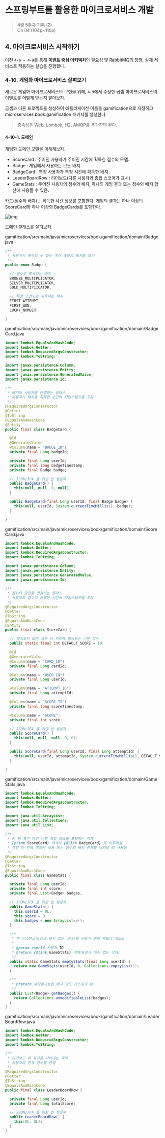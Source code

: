 # 스프링부트를 활용한 마이크로서비스 개발

> 4월 5주차 기록 \(2\)  
> Ch 04 \(104p~110p\)

## 4. 마이크로서비스 시작하기

이전 `4-6 ~ 4-9`를 통해 **이벤트 중심 아키텍처**의 필요성 및 RabbitMQ의 장점, 실제 서비스로 적용하는 실습을 진행했다.

### 4-10. 게임화 마이크로서비스 살펴보기

새로운 게임화 마이크로서비스의 구현을 위해, `4-9`에서 수정한 곱셈 마이크로서비스의 이벤트를 어떻게 받는지 알아보자.

곱셈과 다른 프로젝트를 생성하여 애플리케이션 이름을 gamification으로 지정하고 microservices.book.gamification 패키지를 생성한다.

> 종속성은 Web, Lombok, H2, AMQP를 추가하면 된다.

#### 4-10-1. 도메인

게임화 도메인 모델을 이해해보자.

* ScoreCard : 주어진 사용자가 주어진 시간에 획득한 점수의 모델.
* Badge : 게임에서 사용하는 모든 배지
* BadgeCard : 특정 사용자가 특정 시간에 획득한 배지
* LeaderBoardRow : 리더보드\(다른 사용자와 종합 스코어가 표시\)
* GameStats : 주어진 사용자의 점수와 배지, 하나의 게임 결과 또는 점수와 배지 합산에 사용될 수 있음.

카드\(점수와 배지\)는 획득한 시간 정보를 포함한다. 게임의 결과는 하나 이상의 ScoreCard와 하나 이상의 BadgeCards를 포함한다.

![img](../../.gitbook/assets/domain_class.png)

도메인 클래스를 살펴보자.

gamification/src/main/java/microservices/book/gamification/domain/Badge.java

```java
/**
 * 사용자가 획득할 수 있는 여러 종류의 배지를 열거
 */
public enum Badge {

  // 점수로 획득하는 배지
  BRONZE_MULTIPLICATOR,
  SILVER_MULTIPLICATOR,
  GOLD_MULTIPLICATOR,

  // 특정 조건으로 획득하는 배지
  FIRST_ATTEMPT,
  FIRST_WON,
  LUCKY_NUMBER

}
```

gamification/src/main/java/microservices/book/gamification/domain/BadgeCard.java

```java
import lombok.EqualsAndHashCode;
import lombok.Getter;
import lombok.RequiredArgsConstructor;
import lombok.ToString;

import javax.persistence.Column;
import javax.persistence.Entity;
import javax.persistence.GeneratedValue;
import javax.persistence.Id;

/**
 * 배지와 사용자를 연결하는 클래스
 * 사용자가 배지를 획득한 순간의 타임스탬프를 포함
 */
@RequiredArgsConstructor
@Getter
@ToString
@EqualsAndHashCode
@Entity
public final class BadgeCard {

  @Id
  @GeneratedValue
  @Column(name = "BADGE_ID")
  private final Long badgeId;

  private final Long userId;
  private final long badgeTimestamp;
  private final Badge badge;

  // JSON/JPA 를 위한 빈 생성자
  public BadgeCard() {
    this(null, null, 0, null);
  }

  public BadgeCard(final Long userId, final Badge badge) {
    this(null, userId, System.currentTimeMillis(), badge);
  }

}
```

gamification/src/main/java/microservices/book/gamification/domain/ScoreCard.java

```java
import lombok.EqualsAndHashCode;
import lombok.Getter;
import lombok.RequiredArgsConstructor;
import lombok.ToString;

import javax.persistence.Column;
import javax.persistence.Entity;
import javax.persistence.GeneratedValue;
import javax.persistence.Id;

/**
 * 점수와 답안을 연결하는 클래스
 * 사용자와 점수가 등록된 시간의 타임스탬프를 포함
 */
@RequiredArgsConstructor
@Getter
@ToString
@EqualsAndHashCode
@Entity
public final class ScoreCard {

  // 명시되지 않은 경우 이 카드에 할당되는 기본 점수
  public static final int DEFAULT_SCORE = 10;

  @Id
  @GeneratedValue
  @Column(name = "CARD_ID")
  private final Long cardId;

  @Column(name = "USER_ID")
  private final Long userId;

  @Column(name = "ATTEMPT_ID")
  private final Long attemptId;

  @Column(name = "SCORE_TS")
  private final long scoreTimestamp;

  @Column(name = "SCORE")
  private final int score;

  // JSON/JPA 를 위한 빈 생성자
  public ScoreCard() {
    this(null, null, null, 0, 0);
  }

  public ScoreCard(final Long userId, final Long attemptId) {
    this(null, userId, attemptId, System.currentTimeMillis(), DEFAULT_SCORE);
  }

}
```

gamification/src/main/java/microservices/book/gamification/domain/GameStats.java

```java
import lombok.EqualsAndHashCode;
import lombok.Getter;
import lombok.RequiredArgsConstructor;
import lombok.ToString;

import java.util.ArrayList;
import java.util.Collections;
import java.util.List;

/**
 * 한 번 혹은 여러 번의 게임 결과를 포함하는 객체
 * {@link ScoreCard} 객체와 {@link BadgeCard} 로 이루어짐
 * 게임 한 번에 변경된 내용 또는 점수와 배지 전체를 나타낼 때 사용됨
 */
@RequiredArgsConstructor
@Getter
@ToString
@EqualsAndHashCode
public final class GameStats {

  private final Long userId;
  private final int score;
  private final List<Badge> badges;

  // JSON/JPA 를 위한 빈 생성자
  public GameStats() {
    this.userId = 0L;
    this.score = 0;
    this.badges = new ArrayList<>();
  }

  /**
   * 빈 인스턴스(0점과 배지 없는 상태)를 만들기 위한 팩토리 메소드
   *
   * @param userId 사용자 ID
   * @return {@link GameStats} 객체(0점과 배지 없는 상태)
   */
  public static GameStats emptyStats(final Long userId) {
    return new GameStats(userId, 0, Collections.emptyList());
  }

  /**
   * @return 수정불가능한 배지 카드 리스트의 뷰
   */
  public List<Badge> getBadges() {
    return Collections.unmodifiableList(badges);
  }
}
```

gamification/src/main/java/microservices/book/gamification/domain/LeaderBoardRow.java

```java
import lombok.EqualsAndHashCode;
import lombok.Getter;
import lombok.RequiredArgsConstructor;
import lombok.ToString;

/**
 * 리더보드 내 위치를 나타내는 객체
 * 사용자와 전체 점수를 연결
 */
@RequiredArgsConstructor
@Getter
@ToString
@EqualsAndHashCode
public final class LeaderBoardRow {

  private final Long userId;
  private final Long totalScore;

  // JSON/JPA 를 위한 빈 생성자
  public LeaderBoardRow() {
    this(0L, 0L);
  }
}
```

